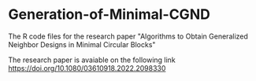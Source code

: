 # Generation-of-Minimal-CGND
The R code files for the research paper "Algorithms to Obtain Generalized Neighbor Designs in Minimal Circular Blocks"

The research paper is avaiable on the following link
https://doi.org/10.1080/03610918.2022.2098330
